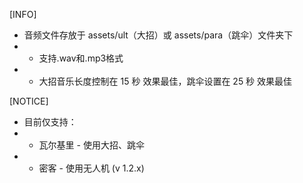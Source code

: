 [INFO]
 - 音频文件存放于 assets/ult（大招）或 assets/para（跳伞）文件夹下
 -  - 支持.wav和.mp3格式
 -  - 大招音乐长度控制在 15 秒 效果最佳，跳伞设置在 25 秒 效果最佳

[NOTICE]
 - 目前仅支持：
 -  - 瓦尔基里 - 使用大招、跳伞
 -  - 密客 - 使用无人机 (v 1.2.x)